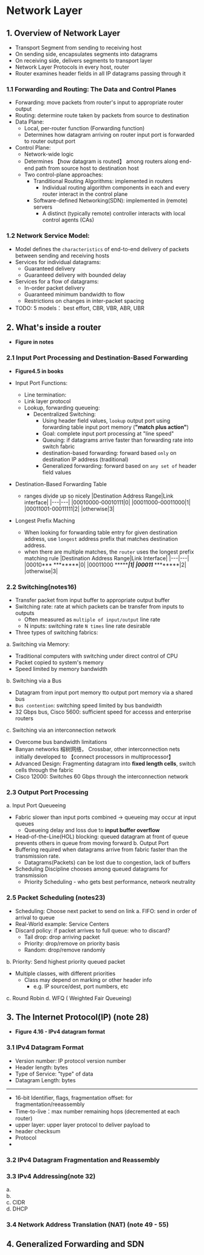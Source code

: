 # Network Layer
## 1. Overview of Network Layer
- Transport Segment from sending to receiving host
- On sending side, encapsulates segments into datagrams
- On receiving side, delivers segments to transport layer
- Network Layer Protocols in every host, router
- Router examines header fields in all IP datagrams passing through it

### 1.1 Forwarding and Routing: The Data and Control Planes
- Forwarding: move packets from router's input to appropriate router output
- Routing: determine route taken by packets from source to destination
- Data Plane: 
  * Local, per-router function (Forwarding function)
  * Determines how datagram arriving on router input port is forwarded to router output port
- Control Plane:
  * Network-wide logic
  * Determines 【how datagram is routed】 among routers along end-end path from source host to destination host
  * Two control-plane approaches:
    * Tranditional Routing Algorithms: implemented in routers
      * Individual routing algorithm components in each and every router interact in the control plane
    * Software-defined Networking(SDN): implemented in (remote) servers
      * A distinct (typically remote) controller interacts with local control agents (CAs)
      

### 1.2 Network Service Model:
  - Model defines the `characteristics` of end-to-end delivery of packets between sending and receiving hosts
  - Services for individual datagrams:
    * Guaranteed delivery
    * Guaranteed delivery with bounded delay
  - Services for a flow of datagrams:
    * In-order packet delivery
    * Guaranteed minimum bandwidth to flow
    * Restrictions on changes in inter-packet spacing
  - TODO: 5 models： best effort, CBR, VBR, ABR, UBR
    
  
  
## 2. What's inside a router
- **Figure in notes**
### 2.1 Input Port Processing and Destination-Based Forwarding
- **Figure4.5 in books**
- Input Port Functions:
  * Line termination:
  * Link layer protocol
  * Lookup, forwarding queueing: 
    * Decentralized Switching: 
      * Using header field values, `lookup` output port using forwarding table input port memory (**"match plus action"**)
      * Goal: complete input port processing at "line speed"
      * Queuing: if datagrams arrive faster than forwarding rate into switch fabric
      * destination-based forwarding: forward based `only` on destination IP address (traditional)
      * Generalized forwarding: forward based on `any set of` header field values
- Destination-Based Forwarding Table
  * ranges divide up so nicely
|Destination Address Range|Link interface| 
|---|---|
|00010000-00010111|0|
|00011000-00011000|1|
|00011001-00011111|2|
|otherwise|3|

- Longest Prefix Maching
  * When looking for forwarding table entry for given destination address, use `longest` address prefix that matches destination address.
  * when there are multiple matches, the `router` uses the longest prefix matching rule
|Destination Address Range|Link Interface| 
|---|---|
|00010*** ********|0|
|00011000 ********|1|
|00011*** ********|2|
|otherwise|3|



### 2.2 Switching(notes16)
* Transfer packet from input buffer to appropriate output buffer
* Switching rate: rate at which packets can be transfer from inputs to outputs
  * Often measured as `multiple of input/output` line rate
  * N inputs: switching rate `N times` line rate desirable
* Three types of switching fabrics:

a. Switching via Memory:
* Traditional computers with switching under direct control of CPU
* Packet copied to system's memory
* Speed limited by memory bandwidth

b. Switching via a Bus
* Datagram from input port memory tto output port memory via a shared bus
* `Bus contention`: switching speed limited by bus bandwidth
* 32 Gbps bus, Cisco 5600: sufficient speed for accesss and enterprise routers

c. Switching via an interconnection network
* Overcome bus bandwidth limitations
* Banyan networks 榕树网络， Crossbar, other interconnection nets initially developed to 【connect processors in multiprocessor】
* Advanced Design: Fragmenting datagram into **fixed length cells**, switch cells through the fabric
* Cisco 12000: Switches 60 Gbps through the interconnection network
### 2.3 Output Port Processing
a. Input Port Queueeing
* Fabric slower than input ports combined -> queueing may occur at input queues
  * Queueing delay and loss due to **input buffer overflow**
* Head-of-the-Line(HOL) blocking: queued datagram at front of queue prevents others in queue from moving forward
b. Output Port
* Buffering required when datagrams arrive from fabric faster than the transmission rate.
  * Datagrams(Packets) can be lost due to congestion, lack of buffers
* Scheduling Discipline chooses among queued datagrams for transmission
  * Priority Scheduling - who gets best performance, network neutrality



### 2.5 Packet Scheduling (notes23)
* Scheduling: Choose next packet to send on link
a. FIFO: send in order of arrival to queue
* Real-World example: Service Centers
* Discard policy: if packet arrives to full queue: who to discard?
  * Tail drop: drop arriving packet
  * Priority: drop/remove on priority basis
  * Random: drop/remove randomly

b. Priority: Send highest priority queued packet
* Multiple classes, with different priorities
  * Class may depend on marking or other header info
    * e.g. IP source/dest, port numbers, etc
    
c. Round Robin
d. WFQ ( Weighted Fair Queueing)




## 3. The Internet Protocol(IP) (note 28)
- **Figure 4.16 - IPv4 datagram format**
### 3.1 IPv4 Datagram Format
- Version number: IP protocol version number
- Header length: bytes
- Type of Service: "type" of data
- Datagram Length: bytes
---
- 16-bit Identifier, flags, fragmentation offset: for fragmentation/reeassembly
- Time-to-live：max number remaining hops (decremented at each router)
- upper layer: upper layer protocol to deliver payload to
- header checksum
- Protocol 
- 
### 3.2 IPv4 Datagram Fragmentation and Reassembly
### 3.3 IPv4 Addressing(note 32)
a.  
b.  
c. CIDR  
d. DHCP  

### 3.4 Network Address Translation (NAT) (note 49 - 55)






## 4. Generalized Forwarding and SDN
